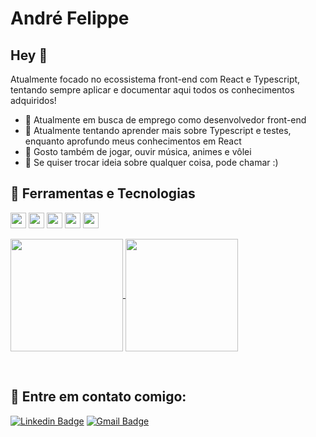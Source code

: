 # André Felippe

## Hey 👋

Atualmente focado no ecossistema front-end com React e Typescript, tentando sempre aplicar e documentar aqui todos os conhecimentos adquiridos!

- 🔭 Atualmente em busca de emprego como desenvolvedor front-end 
- 🌱 Atualmente tentando aprender mais sobre Typescript e testes, enquanto aprofundo meus conhecimentos em React
- 👯 Gosto também de jogar, ouvir música, animes e vôlei
- 💬 Se quiser trocar ideia sobre qualquer coisa, pode chamar :)
 
 ## 🔧 Ferramentas e Tecnologias
 
 <p align="">
  <img src="https://img.shields.io/badge/javascript-%23F7DF1E.svg?&style=for-the-badge&logo=javascript&logoColor=black" height="25"/>
  <img src="https://img.shields.io/badge/typescript%20-%23007ACC.svg?&style=for-the-badge&logo=typescript&logoColor=white" height="25"/>
  <img src="https://img.shields.io/badge/node.js%20-%2343853D.svg?&style=for-the-badge&logo=node.js&logoColor=white" height="25"/>
  <img src="https://img.shields.io/badge/react%20-%2320232a.svg?&style=for-the-badge&logo=react&logoColor=%2361DAFB" height="25"/>
  <img src="https://img.shields.io/badge/-npm-CB3837?style=flat-square&logo=npm" height="25"/>
 </p>

<p align="">
    <a href="https://github.com/afpp3">
    <img height="180em" align="center"  src="https://github-readme-stats.vercel.app/api?username=afpp3&count_private=true&show_icons=true&theme=radical&hide_border=false&include_all_commits=true&layout=compact&)" />
  </a>

  <a href="https://github.com/afpp3">
    <img height="180em" align="center" src="https://github-readme-stats.vercel.app/api/top-langs/?username=afpp3&langs_count=8&layout=compact&theme=radical&hide_border=false&include_all_commits=true&count_private=true&)" />
  </a>
<p/>  

<br/>

## 💬 Entre em contato comigo: 
 
[![Linkedin Badge](https://img.shields.io/badge/-AndreFelippe-blue?style=social&logo=Linkedin&link=https://www.linkedin.com/in/andre-felippe/)](https://www.linkedin.com/in/andre-felippe/) 
[![Gmail Badge](https://img.shields.io/badge/-afpp3@gmail.com-c14438?style=social&logo=Gmail&link=mailto:afpp3@gmail.com)](mailto:afpp3@gmail.com)
